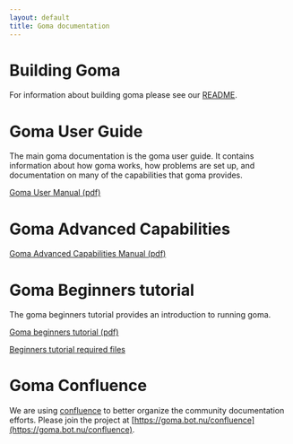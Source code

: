 ```yaml
---
layout: default
title: Goma documentation
---
```


# Building Goma

For information about building goma please see our [README](https://github.com/goma/goma/blob/master/README.md).

# Goma User Guide
The main goma documentation is the goma user guide. It contains information about
how goma works, how problems are set up, and documentation on many of the capabilities that
goma provides.

[Goma User Manual (pdf)](/files/goma-manual.pdf)

# Goma Advanced Capabilities

[Goma Advanced Capabilities Manual (pdf)](/files/goma-adv-cap.pdf)

# Goma Beginners tutorial

The goma beginners tutorial provides an introduction to running goma.

[Goma beginners tutorial (pdf)](/files/goma-beginners-tutorial.pdf)

[Beginners tutorial required files](/files/goma_beginners_tutorial.tar.gz)

# Goma Confluence

We are using [confluence](https://www.atlassian.com/software/confluence) to better organize the community documentation efforts. Please join the project at [https://goma.bot.nu/confluence](https://goma.bot.nu/confluence).
